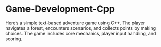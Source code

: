 # Game-Development-Cpp
Here’s a simple text-based adventure game using C++. The player navigates a forest, encounters scenarios, and collects points by making choices. The game includes core mechanics, player input handling, and scoring.
